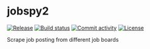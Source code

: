 # jobspy2

[![Release](https://img.shields.io/github/v/release/franciscomoretti/jobspy2)](https://img.shields.io/github/v/release/franciscomoretti/jobspy2)
[![Build status](https://img.shields.io/github/actions/workflow/status/franciscomoretti/jobspy2/main.yml?branch=main)](https://github.com/franciscomoretti/jobspy2/actions/workflows/main.yml?query=branch%3Amain)
[![Commit activity](https://img.shields.io/github/commit-activity/m/franciscomoretti/jobspy2)](https://img.shields.io/github/commit-activity/m/franciscomoretti/jobspy2)
[![License](https://img.shields.io/github/license/franciscomoretti/jobspy2)](https://img.shields.io/github/license/franciscomoretti/jobspy2)

Scrape job posting from different job boards
